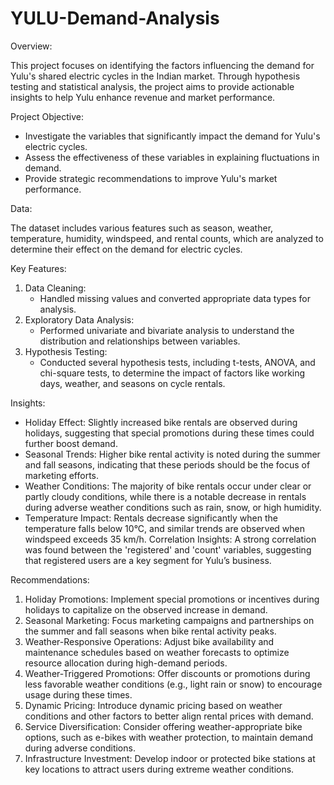 # YULU-Demand-Analysis
Overview:

This project focuses on identifying the factors influencing the demand for Yulu's shared electric cycles in the Indian market. Through hypothesis testing and statistical analysis, the project aims to provide actionable insights to help Yulu enhance revenue and market performance.

Project Objective:

- Investigate the variables that significantly impact the demand for Yulu's electric cycles.
- Assess the effectiveness of these variables in explaining fluctuations in demand.
- Provide strategic recommendations to improve Yulu's market performance.
  
Data:

The dataset includes various features such as season, weather, temperature, humidity, windspeed, and rental counts, which are analyzed to determine their effect on the demand for electric cycles.

Key Features:

1. Data Cleaning:
   - Handled missing values and converted appropriate data types for analysis.
2. Exploratory Data Analysis:
   - Performed univariate and bivariate analysis to understand the distribution and relationships between variables.
3. Hypothesis Testing:
   - Conducted several hypothesis tests, including t-tests, ANOVA, and chi-square tests, to determine the impact of factors like working days, weather, and seasons on cycle rentals.
     
Insights:

- Holiday Effect: Slightly increased bike rentals are observed during holidays, suggesting that special promotions during these times could further boost demand.
- Seasonal Trends: Higher bike rental activity is noted during the summer and fall seasons, indicating that these periods should be the focus of marketing efforts.
- Weather Conditions: The majority of bike rentals occur under clear or partly cloudy conditions, while there is a notable decrease in rentals during adverse weather conditions such as rain, snow, or high humidity.
- Temperature Impact: Rentals decrease significantly when the temperature falls below 10°C, and similar trends are observed when windspeed exceeds 35 km/h.
Correlation Insights: A strong correlation was found between the 'registered' and 'count' variables, suggesting that registered users are a key segment for Yulu’s business.

Recommendations:

1. Holiday Promotions: Implement special promotions or incentives during holidays to capitalize on the observed increase in demand.
2. Seasonal Marketing: Focus marketing campaigns and partnerships on the summer and fall seasons when bike rental activity peaks.
3. Weather-Responsive Operations: Adjust bike availability and maintenance schedules based on weather forecasts to optimize resource allocation during high-demand periods.
4. Weather-Triggered Promotions: Offer discounts or promotions during less favorable weather conditions (e.g., light rain or snow) to encourage usage during these times.
5. Dynamic Pricing: Introduce dynamic pricing based on weather conditions and other factors to better align rental prices with demand.
6. Service Diversification: Consider offering weather-appropriate bike options, such as e-bikes with weather protection, to maintain demand during adverse conditions.
7. Infrastructure Investment: Develop indoor or protected bike stations at key locations to attract users during extreme weather conditions.
